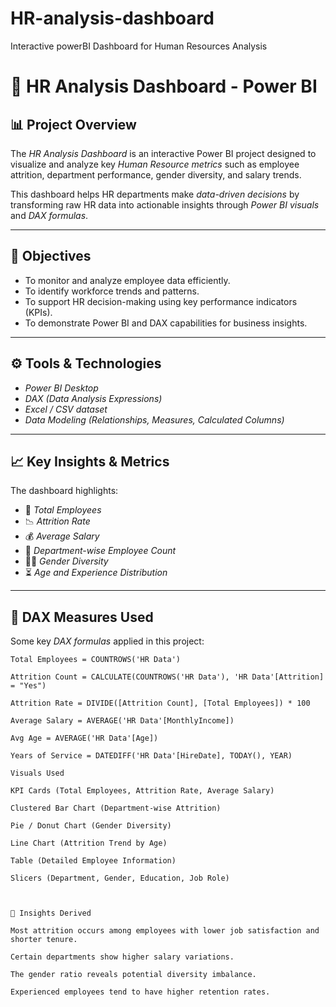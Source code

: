 # HR-analysis-dashboard
Interactive powerBI Dashboard for Human Resources Analysis
# 💼 HR Analysis Dashboard - Power BI

## 📊 Project Overview
The *HR Analysis Dashboard* is an interactive Power BI project designed to visualize and analyze key *Human Resource metrics* such as employee attrition, department performance, gender diversity, and salary trends.  

This dashboard helps HR departments make *data-driven decisions* by transforming raw HR data into actionable insights through *Power BI visuals* and *DAX formulas*.

---

## 🎯 Objectives
- To monitor and analyze employee data efficiently.
- To identify workforce trends and patterns.
- To support HR decision-making using key performance indicators (KPIs).
- To demonstrate Power BI and DAX capabilities for business insights.

---

## ⚙️ Tools & Technologies
- *Power BI Desktop*
- *DAX (Data Analysis Expressions)*
- *Excel / CSV dataset*
- *Data Modeling (Relationships, Measures, Calculated Columns)*

---

## 📈 Key Insights & Metrics
The dashboard highlights:
- 👥 *Total Employees*
- 📉 *Attrition Rate*
- 💰 *Average Salary*
- 🏢 *Department-wise Employee Count*
- 👨‍💼 *Gender Diversity*
- ⏳ *Age and Experience Distribution*

---

## 🧮 DAX Measures Used
Some key *DAX formulas* applied in this project:

```DAX
Total Employees = COUNTROWS('HR Data')

Attrition Count = CALCULATE(COUNTROWS('HR Data'), 'HR Data'[Attrition] = "Yes")

Attrition Rate = DIVIDE([Attrition Count], [Total Employees]) * 100

Average Salary = AVERAGE('HR Data'[MonthlyIncome])

Avg Age = AVERAGE('HR Data'[Age])

Years of Service = DATEDIFF('HR Data'[HireDate], TODAY(), YEAR)

Visuals Used

KPI Cards (Total Employees, Attrition Rate, Average Salary)

Clustered Bar Chart (Department-wise Attrition)

Pie / Donut Chart (Gender Diversity)

Line Chart (Attrition Trend by Age)

Table (Detailed Employee Information)

Slicers (Department, Gender, Education, Job Role)



🧠 Insights Derived

Most attrition occurs among employees with lower job satisfaction and shorter tenure.

Certain departments show higher salary variations.

The gender ratio reveals potential diversity imbalance.

Experienced employees tend to have higher retention rates.
